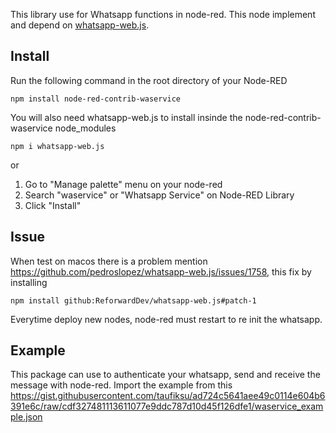 This library use for Whatsapp functions in node-red. This node implement and depend on [whatsapp-web.js](https://wwebjs.dev/).

## Install
Run the following command in the root directory of your Node-RED
```
npm install node-red-contrib-waservice
```
You will also need whatsapp-web.js to install insinde the node-red-contrib-waservice node_modules
```
npm i whatsapp-web.js
```
or

1. Go to "Manage palette" menu on your node-red
2. Search "waservice" or "Whatsapp Service" on Node-RED Library
3. Click "Install"

## Issue
When test on macos there is a problem mention https://github.com/pedroslopez/whatsapp-web.js/issues/1758, this fix by installing
```
npm install github:ReforwardDev/whatsapp-web.js#patch-1
```
Everytime deploy new nodes, node-red must restart to re init the whatsapp.

## Example
This package can use to authenticate your whatsapp, send and receive the message with node-red. Import the example from this https://gist.githubusercontent.com/taufiksu/ad724c5641aee49c0114e604b6391e6c/raw/cdf327481113611077e9ddc787d10d45f126dfe1/waservice_example.json